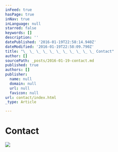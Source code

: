 ```yaml
---
inFeed: true
hasPage: true
inNav: true
inLanguage: null
starred: false
keywords: []
description: ''
datePublished: '2016-01-19T22:58:14.940Z'
dateModified: '2016-01-19T22:58:09.790Z'
title: "\_ \_ \_ \_ \_ \_ \_ \_ \_ \_ \_ Contact"
author: []
sourcePath: _posts/2016-01-19-contact.md
published: true
authors: []
publisher:
  name: null
  domain: null
  url: null
  favicon: null
url: contact/index.html
_type: Article

---
```

# Contact
![](https://the-grid-user-content.s3-us-west-2.amazonaws.com/c72e3a08-1be6-4c0e-be5e-6cb72bbf7222.jpg)